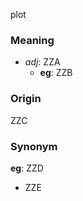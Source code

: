 plot
### Meaning
+ _adj_: ZZA
    + __eg__: ZZB

### Origin

ZZC

### Synonym

__eg__: ZZD

+ ZZE


